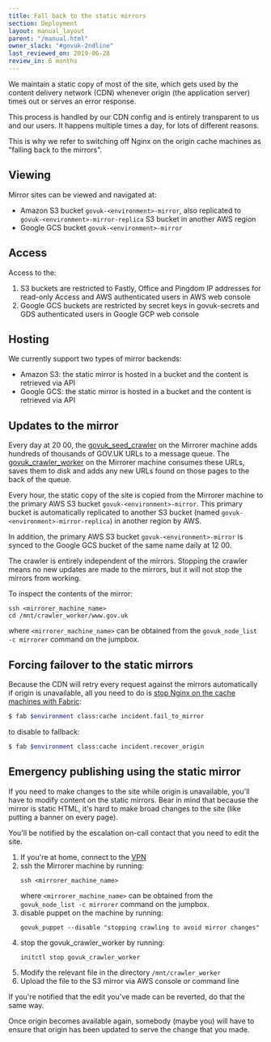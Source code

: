 ```yaml
---
title: Fall back to the static mirrors
section: Deployment
layout: manual_layout
parent: "/manual.html"
owner_slack: "#govuk-2ndline"
last_reviewed_on: 2019-06-28
review_in: 6 months
---
```


We maintain a static copy of most of the site, which gets used by the content delivery
network (CDN) whenever origin (the application server) times out or serves an error
response.

This process is handled by our CDN config and is entirely transparent to us and
our users. It happens multiple times a day, for lots of different reasons.

This is why we refer to switching off Nginx on the origin cache machines as
"falling back to the mirrors".

## Viewing

Mirror sites can be viewed and navigated at:
- Amazon S3 bucket `govuk-<environment>-mirror`,
  also replicated to `govuk-<environment>-mirror-replica` S3 bucket in another AWS region
- Google GCS bucket `govuk-<environment>-mirror`

## Access

Access to the:
1. S3 buckets are restricted to Fastly, Office and Pingdom IP addresses for read-only Access
   and AWS authenticated users in AWS web console
2. Google GCS buckets are restricted by secret keys in govuk-secrets and GDS authenticated users
   in Google GCP web console

## Hosting

We currently support two types of mirror backends:
- Amazon S3: the static mirror is hosted in a bucket and the content is retrieved via API
- Google GCS: the static mirror is hosted in a bucket and the content is retrieved via API

## Updates to the mirror

Every day at 20 00, the [govuk_seed_crawler][] on the Mirrorer machine adds hundreds of thousands of GOV.UK
URLs to a message queue. The [govuk_crawler_worker][] on the Mirrorer machine consumes these URLs,
saves them to disk and adds any new URLs found on those pages to the back of the queue.

Every hour, the static copy of the site is copied from the Mirrorer machine to the primary AWS S3 bucket
`govuk-<environment>-mirror`. This primary bucket is automatically replicated to another S3 bucket
(named `govuk-<environment>-mirror-replica`) in another region by AWS.

In addition, the primary AWS S3 bucket `govuk-<environment>-mirror` is synced to the Google GCS bucket
of the same name daily at 12 00.

The crawler is entirely independent of the mirrors. Stopping the crawler means
no new updates are made to the mirrors, but it will not stop the mirrors from working.

To inspect the contents of the mirror:
```
ssh <mirrorer_machine_name>
cd /mnt/crawler_worker/www.gov.uk
```
where `<mirrorer_machine_name>` can be obtained from the `govuk_node_list -c mirrorer` command
on the jumpbox.

## Forcing failover to the static mirrors

Because the CDN will retry every request against the mirrors automatically if origin
is unavailable, all you need to do is [stop Nginx on the cache machines with Fabric][fab-fail]:

```bash
$ fab $environment class:cache incident.fail_to_mirror
```

to disable to fallback:

```bash
$ fab $environment class:cache incident.recover_origin
```

[fab-fail]: https://github.com/alphagov/fabric-scripts/blob/master/incident.py

## Emergency publishing using the static mirror

If you need to make changes to the site while origin is unavailable, you'll have to
modify content on the static mirrors. Bear in mind that because the mirror is static
HTML, it's hard to make broad changes to the site (like putting a banner on every page).

You'll be notified by the escalation on-call contact that you need to edit the site.

1. If you're at home, connect to the [VPN][gds-vpn]
2. ssh the Mirrorer machine by running:
    ```
    ssh <mirrorer_machine_name>
    ```
    where `<mirrorer_machine_name>` can be obtained from the `govuk_node_list -c mirrorer` command
    on the jumpbox.
3. disable puppet on the machine by running:
   ```
   govuk_puppet --disable "stopping crawling to avoid mirror changes"
   ```
4. stop the govuk_crawler_worker by running:
   ```
   initctl stop govuk_crawler_worker
   ```
5. Modify the relevant file in the directory `/mnt/crawler_worker`
6. Upload the file to the S3 mirror via AWS console or command line

If you're notified that the edit you've made can be reverted, do that the same way.

Once origin becomes available again, somebody (maybe you) will have to ensure that
origin has been updated to serve the change that you made.

[govuk_crawler_worker]: https://github.com/alphagov/govuk_crawler_worker
[govuk_seed_crawler]: https://github.com/alphagov/govuk_seed_crawler
[govuk_mirror-puppet]: https://github.com/alphagov/govuk_mirror-puppet
[govuk_mirror-deployment]: https://github.com/alphagov/govuk_mirror-deployment
[gds-vpn]: https://sites.google.com/a/digital.cabinet-office.gov.uk/gds/working-at-the-white-chapel-building/how-to/how-to/connect-to-the-aviation-house-vpn
